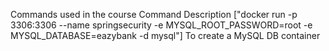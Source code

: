 Commands used in the course
Command	Description
["docker run -p 3306:3306 --name springsecurity -e MYSQL_ROOT_PASSWORD=root -e MYSQL_DATABASE=eazybank -d mysql"]	To create a MySQL DB container
